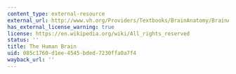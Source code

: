 ```yaml
---
content_type: external-resource
external_url: http://www.vh.org/Providers/Textbooks/BrainAnatomy/BrainAnatomy.html
has_external_license_warning: true
license: https://en.wikipedia.org/wiki/All_rights_reserved
status: ''
title: The Human Brain
uid: 085c1760-d1ee-4545-bded-7230ffa0a7f4
wayback_url: ''
---
```

